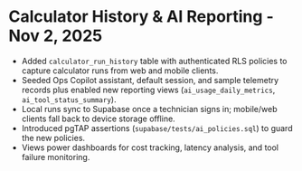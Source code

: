 # Calculator History & AI Reporting - Nov 2, 2025

- Added `calculator_run_history` table with authenticated RLS policies to capture calculator runs from web and mobile clients.
- Seeded Ops Copilot assistant, default session, and sample telemetry records plus enabled new reporting views (`ai_usage_daily_metrics`, `ai_tool_status_summary`).
- Local runs sync to Supabase once a technician signs in; mobile/web clients fall back to device storage offline.
- Introduced pgTAP assertions (`supabase/tests/ai_policies.sql`) to guard the new policies.
- Views power dashboards for cost tracking, latency analysis, and tool failure monitoring.
